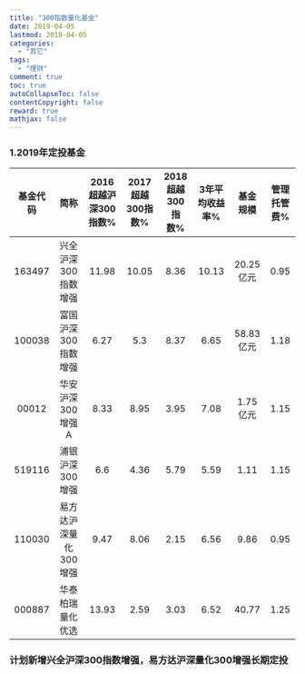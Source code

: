 ```yaml
---
title: "300指数量化基金"
date: 2019-04-05
lastmod: 2019-04-05
categories:
  - "其它"
tags:
  - "理财"
comment: true
toc: true
autoCollapseToc: false
contentCopyright: false
reward: true
mathjax: false
---
```



### 1.2019年定投基金 

基金代码 | 简称 | 2016超越沪深300指数% | 2017超越300指数% | 2018超越300指数%|3年平均收益率%|基金规模|管理托管费%
:-: | :-:| :-: | :-: | :-: | :-:| :-:| :-:
|163497|兴全沪深300指数增强|11.98|10.05|8.36|10.13|20.25亿元|0.95
|100038|富国沪深300指数增强|6.27|5.3|8.37|6.65|58.83亿元|1.18
|00012|华安沪深300增强A|8.33|8.95|3.95|7.08|1.75亿元|1.15
|519116|浦银沪深300增强|6.6|4.36|5.79|5.59|1.11|1.15
|110030|易方达沪深量化300增强|9.47|8.06|2.15|6.56|9.86|0.95
 000887|华泰柏瑞量化优选 | 13.93 |2.59 |3.03|6.52| 40.77|1.25

### 计划新增兴全沪深300指数增强，易方达沪深量化300增强长期定投